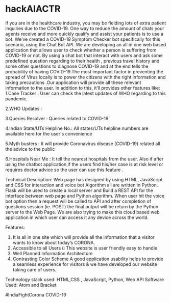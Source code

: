 # hackAIACTR
If you are in the healthcare industry, you may be fielding lots of extra patient inquiries due to the COVID-19. One way to reduce the 
amount of chats your agents receive and more quickly qualify and assist your patients is to use a bot. We’ve created a COVID-19 Symptom 
Checker bot specifically for this scenario, using the Chat Bot API.
We are developing an all in one web based application that allows user to check whether a person is suffering from COVID-19 or not. 
By using a chat bot that interact with users and ask some predefined question regarding to their health , previous travel history and some
other questions to diagnose COVID-19 and at the end tells the probability of having COVID-19.The most important factor in preventing the
spread of Virus locally is to power the citizens with the right information and taking precautions .Our application will provide all these
relevant information to the user. 
In addition to this, it’ll provides other features like: 
1.Case Tracker : User can check the latest updates of WHO regarding to this pandemic.

2.WHO Updates : 

3.Queries Resolver : Queries related to COVID-19 

4.Indian State/UTs Helpline No.: All states/UTs helpline numbers are available here for the user's convenience

5.Myth busters : It will provide Coronavirus disease (COVID-19) related all the  advice to the public 

6.Hospitals Near Me : It tell the nearest hospitals from the user. Also if after using the chatbot application,if the users find his/her
case is at risk level or requires doctor advice so the user can use this feature . 

 Technical Description: 
 Web page has designed by using HTML, JavaScript and CSS for interaction and voice bot Algorithm all are written in Python. Flask will be
 used to create a local server and Build a REST API for the interface between web page and Python algorithm. 
 When user hit the voice bot option then a request will be called to API and after completion of questions session (ie. POST) the final 
 output will be return by the Python server to the Web Page. We are also trying to make this cloud based web application in which user
 can access it any device across the world. 
 
 Features:
 1. It is all in one site which will provide all the information that a visitor wants to know about today’s CORONA.
 2. Accessible to all Users ü This website is user friendly easy to handle 
 3. Well Planned Information Architecture 
 4. Contrasting Color Scheme A good application usability helps to provide a seamless experience for visitors & we have developed 
 our website taking care of users. 
 
 Technology stack used: HTML,CSS , JavaScript, Python, Web API 
 Software Used: Atom and Bracket 
 
 #IndiaFightCorona COVID-19
 
